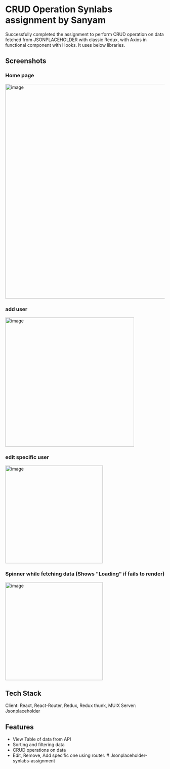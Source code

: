 # CRUD Operation Synlabs assignment by Sanyam
Successfully completed the assignment to perform CRUD operation on data fetched from JSONPLACEHOLDER with classic Redux, with Axios in functional component with Hooks. It uses below libraries.


## Screenshots
### Home page
<img width="676" alt="image" src="https://user-images.githubusercontent.com/19681362/168963285-26af1a15-edf4-4bd7-8680-da0dab2872ae.png">

### add user
<img width="407" alt="image" src="https://user-images.githubusercontent.com/19681362/168963321-aaf52b24-ac53-428e-83a0-ed8fcafb9fb0.png">

### edit specific user
<img width="308" alt="image" src="https://user-images.githubusercontent.com/19681362/168963411-1b66c8b3-524e-4683-9b41-782f018f155b.png">

### Spinner while fetching data (Shows "Loading" if fails to render)
<img width="308" alt="image" src="https://www.drupal.org/files/project-images/spinner.png">

## Tech Stack

Client: React, React-Router, Redux, Redux thunk, MUIX
Server: Jsonplaceholder

## Features

- View Table of data from API
- Sorting and filtering data
- CRUD operations on data
- Edit, Remove, Add specific one using router.
#   J s o n p l a c e h o l d e r - s y n l a b s - a s s i g n m e n t 
 
 
